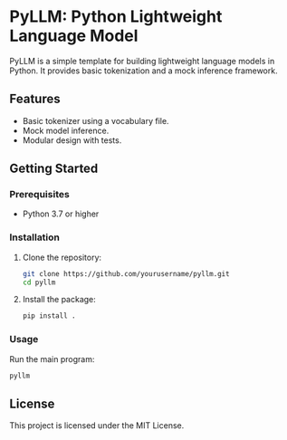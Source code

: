# PyLLM: Python Lightweight Language Model

PyLLM is a simple template for building lightweight language models in Python. It provides basic tokenization and a mock inference framework.

## Features
- Basic tokenizer using a vocabulary file.
- Mock model inference.
- Modular design with tests.

## Getting Started

### Prerequisites
- Python 3.7 or higher

### Installation
1. Clone the repository:
   ```bash
   git clone https://github.com/yourusername/pyllm.git
   cd pyllm
   ```
2. Install the package:
   ```bash
   pip install .
   ```

### Usage
Run the main program:
```bash
pyllm
```

## License
This project is licensed under the MIT License.
